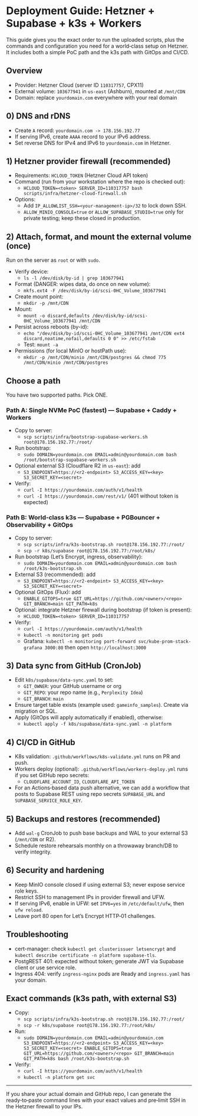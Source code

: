 # Deployment Guide: Hetzner + Supabase + k3s + Workers

This guide gives you the exact order to run the uploaded scripts, plus the commands and configuration you need for a world‑class setup on Hetzner. It includes both a simple PoC path and the k3s path with GitOps and CI/CD.

## Overview
- Provider: Hetzner Cloud (server ID `110317757`, CPX11)
- External volume: `103677941` in `us-east` (Ashburn), mounted at `/mnt/CDN`
- Domain: replace `yourdomain.com` everywhere with your real domain

## 0) DNS and rDNS
- Create `A` record: `yourdomain.com -> 178.156.192.77`
- If serving IPv6, create `AAAA` record to your IPv6 address.
- Set reverse DNS for IPv4 and IPv6 to `yourdomain.com` in Hetzner.

## 1) Hetzner provider firewall (recommended)
- Requirements: `HCLOUD_TOKEN` (Hetzner Cloud API token)
- Command (run from your workstation where the repo is checked out):
  - `HCLOUD_TOKEN=<token> SERVER_ID=110317757 bash scripts/infra/hetzner-cloud-firewall.sh`
- Options:
  - Add `IP_ALLOWLIST_SSH=<your-management-ip>/32` to lock down SSH.
  - `ALLOW_MINIO_CONSOLE=true` or `ALLOW_SUPABASE_STUDIO=true` only for private testing; keep these closed in production.

## 2) Attach, format, and mount the external volume (once)
Run on the server as `root` or with `sudo`.

- Verify device:
  - `ls -l /dev/disk/by-id | grep 103677941`
- Format (DANGER: wipes data, do once on new volume):
  - `mkfs.ext4 -F /dev/disk/by-id/scsi-0HC_Volume_103677941`
- Create mount point:
  - `mkdir -p /mnt/CDN`
- Mount:
  - `mount -o discard,defaults /dev/disk/by-id/scsi-0HC_Volume_103677941 /mnt/CDN`
- Persist across reboots (by-id):
  - `echo "/dev/disk/by-id/scsi-0HC_Volume_103677941 /mnt/CDN ext4 discard,noatime,nofail,defaults 0 0" >> /etc/fstab`
  - Test: `mount -a`
- Permissions (for local MinIO or hostPath use):
  - `mkdir -p /mnt/CDN/minio /mnt/CDN/postgres && chmod 775 /mnt/CDN/minio /mnt/CDN/postgres`

## Choose a path
You have two supported paths. Pick ONE.

### Path A: Single NVMe PoC (fastest) — Supabase + Caddy + Workers
- Copy to server:
  - `scp scripts/infra/bootstrap-supabase-workers.sh root@178.156.192.77:/root/`
- Run bootstrap:
  - `sudo DOMAIN=yourdomain.com EMAIL=admin@yourdomain.com bash /root/bootstrap-supabase-workers.sh`
- Optional external S3 (Cloudflare R2 in `us-east`): add
  - `S3_ENDPOINT=https://<r2-endpoint> S3_ACCESS_KEY=<key> S3_SECRET_KEY=<secret>`
- Verify:
  - `curl -I https://yourdomain.com/auth/v1/health`
  - `curl -I https://yourdomain.com/rest/v1/` (401 without token is expected)

### Path B: World‑class k3s — Supabase + PGBouncer + Observability + GitOps
- Copy to server:
  - `scp scripts/infra/k3s-bootstrap.sh root@178.156.192.77:/root/`
  - `scp -r k8s/supabase root@178.156.192.77:/root/k8s/`
- Run bootstrap (Let’s Encrypt, ingress, observability):
  - `sudo DOMAIN=yourdomain.com EMAIL=admin@yourdomain.com bash /root/k3s-bootstrap.sh`
- External S3 (recommended): add
  - `S3_ENDPOINT=https://<r2-endpoint> S3_ACCESS_KEY=<key> S3_SECRET_KEY=<secret>`
- Optional GitOps (Flux): add
  - `ENABLE_GITOPS=true GIT_URL=https://github.com/<owner>/<repo> GIT_BRANCH=main GIT_PATH=k8s`
- Optional: integrate Hetzner firewall during bootstrap (if token is present):
  - `HCLOUD_TOKEN=<token> SERVER_ID=110317757`
- Verify:
  - `curl -I https://yourdomain.com/auth/v1/health`
  - `kubectl -n monitoring get pods`
  - Grafana: `kubectl -n monitoring port-forward svc/kube-prom-stack-grafana 3000:80` then open `http://localhost:3000`

## 3) Data sync from GitHub (CronJob)
- Edit `k8s/supabase/data-sync.yaml` to set:
  - `GIT_OWNER`: your GitHub username or org
  - `GIT_REPO`: your repo name (e.g., `Perplexity Idea`)
  - `GIT_BRANCH`: `main`
- Ensure target table exists (example used: `gameinfo_samples`). Create via migration or SQL.
- Apply (GitOps will apply automatically if enabled), otherwise:
  - `kubectl apply -f k8s/supabase/data-sync.yaml -n platform`

## 4) CI/CD in GitHub
- K8s validation: `.github/workflows/k8s-validate.yml` runs on PR and push.
- Workers deploy (optional): `.github/workflows/workers-deploy.yml` runs if you set GitHub repo secrets:
  - `CLOUDFLARE_ACCOUNT_ID`, `CLOUDFLARE_API_TOKEN`
- For an Actions‑based data push alternative, we can add a workflow that posts to Supabase REST using repo secrets `SUPABASE_URL` and `SUPABASE_SERVICE_ROLE_KEY`.

## 5) Backups and restores (recommended)
- Add `wal-g` CronJob to push base backups and WAL to your external S3 (`/mnt/CDN` or R2).
- Schedule restore rehearsals monthly on a throwaway branch/DB to verify integrity.

## 6) Security and hardening
- Keep MinIO console closed if using external S3; never expose service role keys.
- Restrict SSH to management IPs in provider firewall and UFW.
- If serving IPv6, enable in UFW: set `IPV6=yes` in `/etc/default/ufw`, then `ufw reload`.
- Leave port 80 open for Let’s Encrypt HTTP‑01 challenges.

## Troubleshooting
- cert-manager: check `kubectl get clusterissuer letsencrypt` and `kubectl describe certificate -n platform supabase-tls`.
- PostgREST 401: expected without token; generate JWT via Supabase client or use service role.
- Ingress 404: verify `ingress-nginx` pods are Ready and `ingress.yaml` has your domain.

## Exact commands (k3s path, with external S3)
- Copy:
  - `scp scripts/infra/k3s-bootstrap.sh root@178.156.192.77:/root/`
  - `scp -r k8s/supabase root@178.156.192.77:/root/k8s/`
- Run:
  - `sudo DOMAIN=yourdomain.com EMAIL=admin@yourdomain.com S3_ENDPOINT=https://<r2-endpoint> S3_ACCESS_KEY=<key> S3_SECRET_KEY=<secret> ENABLE_GITOPS=true GIT_URL=https://github.com/<owner>/<repo> GIT_BRANCH=main GIT_PATH=k8s bash /root/k3s-bootstrap.sh`
- Verify:
  - `curl -I https://yourdomain.com/auth/v1/health`
  - `kubectl -n platform get svc`

---
If you share your actual domain and GitHub repo, I can generate the ready‑to‑paste command lines with your exact values and pre‑limit SSH in the Hetzner firewall to your IPs.